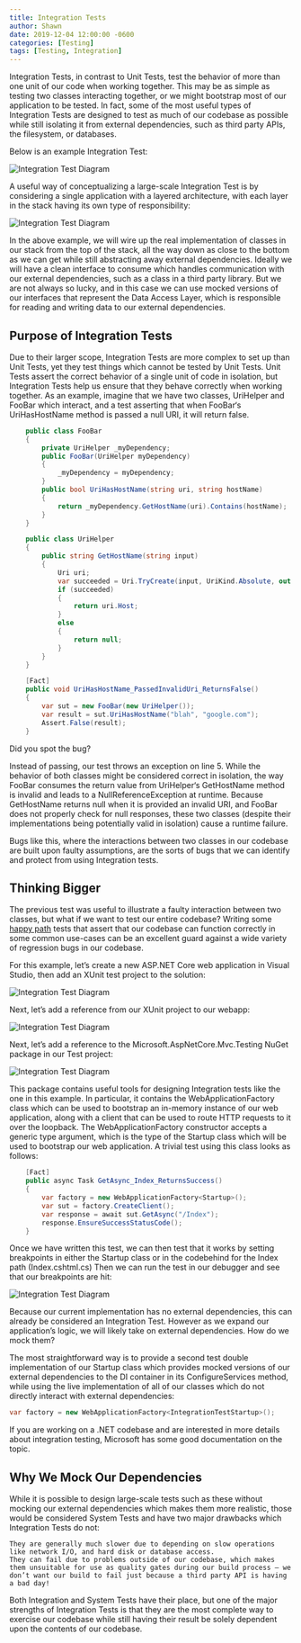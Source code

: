 ```yaml
---
title: Integration Tests
author: Shawn
date: 2019-12-04 12:00:00 -0600
categories: [Testing]
tags: [Testing, Integration]
---
```


Integration Tests, in contrast to Unit Tests, test the behavior of more than one unit of our code when working together. This may be as simple as testing two classes interacting together, or we might bootstrap most of our application to be tested. In fact, some of the most useful types of Integration Tests are designed to test as much of our codebase as possible while still isolating it from external dependencies, such as third party APIs, the filesystem, or databases.

Below is an example Integration Test:

![Integration Test Diagram](/assets/img/posts/integration-tests/integration-test-diagram.png)

A useful way of conceptualizing a large-scale Integration Test is by considering a single application with a layered architecture, with each layer in the stack having its own type of responsibility:

![Integration Test Diagram](/assets/img/posts/integration-tests/integration-test-diagram-2.png)

In the above example, we will wire up the real implementation of classes in our stack from the top of the stack, all the way down as close to the bottom as we can get while still abstracting away external dependencies. Ideally we will have a clean interface to consume which handles communication with our external dependencies, such as a class in a third party library. But we are not always so lucky, and in this case we can use mocked versions of our interfaces that represent the Data Access Layer, which is responsible for reading and writing data to our external dependencies.

## Purpose of Integration Tests

Due to their larger scope, Integration Tests are more complex to set up than Unit Tests, yet they test things which cannot be tested by Unit Tests. Unit Tests assert the correct behavior of a single unit of code in isolation, but Integration Tests help us ensure that they behave correctly when working together. As an example, imagine that we have two classes, UriHelper and FooBar which interact, and a test asserting that when FooBar‘s UriHasHostName method is passed a null URI, it will return false.

``` c#
    public class FooBar
    {
        private UriHelper _myDependency;
        public FooBar(UriHelper myDependency)
        {
            _myDependency = myDependency;
        }
        public bool UriHasHostName(string uri, string hostName)
        {
            return _myDependency.GetHostName(uri).Contains(hostName);
        }
    }
```

``` c#
    public class UriHelper
    {
        public string GetHostName(string input)
        {
            Uri uri;
            var succeeded = Uri.TryCreate(input, UriKind.Absolute, out uri);
            if (succeeded)
            {
                return uri.Host;
            }
            else
            {
                return null;
            }
        }
    }
```

``` c#
    [Fact]
    public void UriHasHostName_PassedInvalidUri_ReturnsFalse()
    {
        var sut = new FooBar(new UriHelper());
        var result = sut.UriHasHostName("blah", "google.com");
        Assert.False(result);
    }
```

Did you spot the bug?

Instead of passing, our test throws an exception on line 5. While the behavior of both classes might be considered correct in isolation, the way FooBar consumes the return value from UriHelper‘s GetHostName method is invalid and leads to a NullReferenceException at runtime. Because GetHostName returns null when it is provided an invalid URI, and FooBar does not properly check for null responses, these two classes (despite their implementations being potentially valid in isolation) cause a runtime failure.

Bugs like this, where the interactions between two classes in our codebase are built upon faulty assumptions, are the sorts of bugs that we can identify and protect from using Integration tests.

## Thinking Bigger

The previous test was useful to illustrate a faulty interaction between two classes, but what if we want to test our entire codebase? Writing some [happy path](https://en.wikipedia.org/wiki/Happy_path) tests that assert that our codebase can function correctly in some common use-cases can be an excellent guard against a wide variety of regression bugs in our codebase.

For this example, let’s create a new ASP.NET Core web application in Visual Studio, then add an XUnit test project to the solution:

![Integration Test Diagram](/assets/img/posts/integration-tests/new-asp-net-core-web-app.png)

Next, let’s add a reference from our XUnit project to our webapp:

![Integration Test Diagram](/assets/img/posts/integration-tests/xunit-reference.png)

Next, let’s add a reference to the Microsoft.AspNetCore.Mvc.Testing NuGet package in our Test project:

![Integration Test Diagram](/assets/img/posts/integration-tests/integration-testing-reference.png)

This package contains useful tools for designing Integration tests like the one in this example. In particular, it contains the WebApplicationFactory class which can be used to bootstrap an in-memory instance of our web application, along with a client that can be used to route HTTP requests to it over the loopback. The WebApplicationFactory constructor accepts a generic type argument, which is the type of the Startup class which will be used to bootstrap our web application. A trivial test using this class looks as follows:

``` c#
    [Fact]
    public async Task GetAsync_Index_ReturnsSuccess()
    {
        var factory = new WebApplicationFactory<Startup>();
        var sut = factory.CreateClient();
        var response = await sut.GetAsync("/Index");
        response.EnsureSuccessStatusCode();
    }
```

Once we have written this test, we can then test that it works by setting breakpoints in either the Startup class or in the codebehind for the Index path (Index.cshtml.cs) Then we can run the test in our debugger and see that our breakpoints are hit:

![Integration Test Diagram](/assets/img/posts/integration-tests/integration-test-breakpoint.png)

Because our current implementation has no external dependencies, this can already be considered an Integration Test. However as we expand our application’s logic, we will likely take on external dependencies. How do we mock them?

The most straightforward way is to provide a second test double implementation of our Startup class which provides mocked versions of our external dependencies to the DI container in its ConfigureServices method, while using the live implementation of all of our classes which do not directly interact with external dependencies:

``` c#
var factory = new WebApplicationFactory<IntegrationTestStartup>();
```

If you are working on a .NET codebase and are interested in more details about integration testing, Microsoft has some good documentation on the topic.

## Why We Mock Our Dependencies

While it is possible to design large-scale tests such as these without mocking our external dependencies which makes them more realistic, those would be considered System Tests and have two major drawbacks which Integration Tests do not:

    They are generally much slower due to depending on slow operations like network I/O, and hard disk or database access.
    They can fail due to problems outside of our codebase, which makes them unsuitable for use as quality gates during our build process – we don’t want our build to fail just because a third party API is having a bad day!

Both Integration and System Tests have their place, but one of the major strengths of Integration Tests is that they are the most complete way to exercise our codebase while still having their result be solely dependent upon the contents of our codebase.
